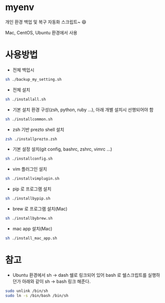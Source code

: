 # myenv
개인 환경 백업 및 복구 자동화 스크립트~ :smile:

Mac, CentOS, Ubuntu 환경에서 사용 

# 사용방법
- 전체 백업시
```bash
sh ./backup_my_setting.sh
```

- 전체 설치
```bash
sh ./installall.sh
```

- 기본 설치 환경 구성(zsh, python, ruby ...), 아래 개별 설치시 선행되어야 함
```bash
sh ./installcommon.sh
```

- zsh 기반 prezto shell 설치
```bash
zsh ./installprezto.zsh
```

- 기본 설정 설치(git config, bashrc, zshrc, vimrc ...)
```bash
sh ./installconfig.sh
```

- vim 플러그인 설치
```bash
sh ./installvimplugin.sh
```

- pip 로 프로그램 설치
```bash
sh ./installbypip.sh
```

- brew 로 프로그램 설치(Mac)
```bash
sh ./installbybrew.sh
```

- mac app 설치(Mac)
```bash
sh ./install_mac_app.sh
```

# 참고
- Ubuntu 환경에서 sh -> dash 쉘로 링크되어 있어 bash 로 쉘스크립트를 실행하던가 아래와 같이 sh -> bash 링크 해준다.
```bash
sudo unlink /bin/sh
sudo ln -s /bin/bash /bin/sh
```

